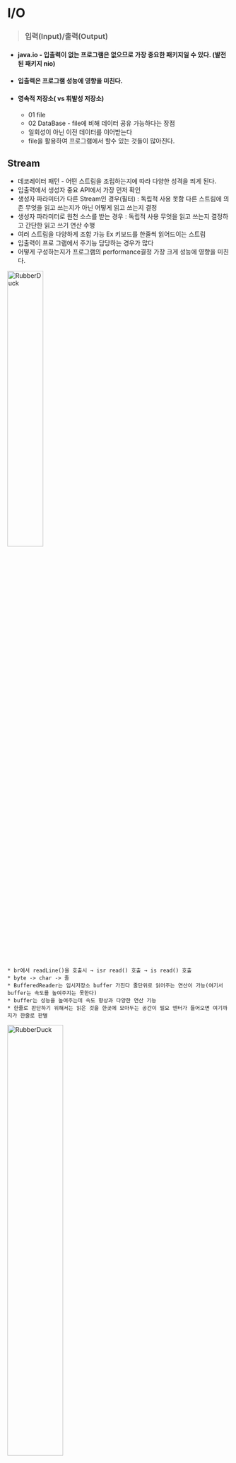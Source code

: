 
# I/O
>### 입력(Input)/출력(Output)
* #### java.io - 입출력이 없는 프로그램은 없으므로 가장 중요한 패키지일 수 있다. (발전된 패키지 nio)
* #### 입출력은 프로그램 성능에 영향을 미친다.
* #### 영속적 저장소( vs 휘발성 저장소)
    * 01 file
    * 02 DataBase - file에 비해 데이터 공유 가능하다는 장점
    * 일회성이 아닌 이전 데이터를 이어받는다
    * file을 활용하여 프로그램에서 할수 있는 것들이 많아진다.
## Stream
* 데코레이터 패턴 - 어떤 스트림을 조립하는지에 따라 다양한 성격을 띄게 된다.
* 입출력에서 생성자 중요 API에서 가장 먼저 확인
* 생성자 파라미터가 다른 Stream인 경우(필터) : 독립적 사용 못함 다른 스트림에 의존 무엇을 읽고 쓰는지가 아닌 어떻게 읽고 쓰는지 결정
* 생성자 파라미터로 원천 소스를 받는 경우 : 독립적 사용 무엇을 읽고 쓰는지 결정하고 간단한 읽고 쓰기 연산 수행
* 여러 스트림을 다양하게 조합 가능 Ex 키보드를 한줄씩 읽어드이는 스트림
* 입출력이 프로 그램에서 주기능 담당하는 경우가 많다
* 어떻게 구성하는지가 프로그램의 performance결정 가장 크게 성능에 영향을 미친다.

<img src="https://postfiles.pstatic.net/MjAyMjA2MDhfNSAg/MDAxNjU0Njg0Mzc1NTY0.1ohc1pSPA6z_8xxMjNhRsjpnvK9HISpO-mHim1IPa5sg.i-m5QAQAIWmWDS-zsdAsGDZoGmNlok8LoOP3Mvypi-Ag.PNG.forget980/image.png?type=w580" width="40%" height="40%" title="px(픽셀) 크기 설정" alt="RubberDuck"></img>

	* br에서 readLine()을 호출시 → isr read() 호출 → is read() 호출
	* byte -> char -> 줄
	* BufferedReader는 임시저장소 buffer 가진다 줄단위로 읽어주는 연산이 가능(여기서 buffer는 속도를 높여주지는 못한다)
	* buffer는 성능을 높여주는데 속도 향상과 다양한 연산 기능
	* 한줄로 판단하기 위해서는 읽은 것을 한곳에 모아두는 공간이 필요 엔터가 들어오면 여기까지가 한줄로 판별
	
<img src="https://postfiles.pstatic.net/MjAyMjA2MDhfMTcz/MDAxNjU0Njg0ODk4Mjgw.2sr2-_ZTtWZLDQD6BsryR3tqOQPZQBnEWlAF0Fsqb1cg.V8UhnD3t8F6T9a2DUteKukcAoVo-_5XUYJZcM8h5EPsg.PNG.forget980/image.png?type=w580" width="50%" height="50%" title="px(픽셀) 크기 설정" alt="RubberDuck"></img>

	* pw에서 println() 호출시 fw write() 호출
	* pw fw char 연산
	* 읽기는 원천소스를 읽는 stream이 먼저 등장 (읽기와 방향이 반대)
	* flush() 쓰기 연산시 필요 쓰기 또한 buffer를 사용 buffer는 다 채워야 나오지만 buffer가 체워지지 않더라도 강제로 채워 내보낸다
	* 문자열 복수 char여러개 여러개 모일수 있는 공간이 필요 - 필터는 연산을 위해 대부분 buffer를 가진다.
	
> ### buffer

   * 읽은 값은 바이트 배열로 들어가 buffer의 크기만큼 들고올수 있다.
   * count는 정확한 정보를 읽고 쓰기 위해 중요
   * 마지막에 buffer의 크기보다 적은 바이트를 읽을수 있어 count 사용
   * 입출력 연산이 컴퓨터 연산중 가장 오래 걸리는 연산 여러번 할 수록 오래 걸린다
   * buffer를 이용하여 입출력 연산을 줄인다.

<img src="https://postfiles.pstatic.net/MjAyMjA2MDhfMjc4/MDAxNjU0Njc3NDM5Mzky.hIahpsKb5khuWxx0Nt1mZhJkfiQmKQUefhfNU2AlVL4g.UvC1HZ5_xmkHlKl7sT2eisUrNlamKEaYK0rAv5_AXHUg.PNG.forget980/image.png?type=w580" width="40%" height="40%" title="px(픽셀) 크기 설정" alt="RubberDuck"></img>

```java
public class IOEx1 {
	public static void fileCopy(String filePath){
		FileInputStream fis = null;
		FileOutputStream fos = null;
		int idx = filePath.lastIndexOf(".");
		String ext = filePath.substring(idx);//.txt
		String preName = filePath.substring(0, idx +1);
		String copyName = preName + "_copy" + ext;
		try{
			fis = new FileInputStream(filePath);
			fos = new FileOutputStream(copyName);
			byte[] buffer = new byte[4096];
			int count = -1;
			while((count = fis.read(buffer)) != -1){
				fos.write(buffer, 0, count);//buffer를 설정하고 시작 인덱스와 읽는 갯수
			}
			JOptionPane.showMessageDialog(
					null, "복사완료"
			);
		}catch(IOException e){
			e.printStackTrace();
		}finally {
			IOUtil.closeAll(fis, fos);
		}
	}
	public static void main(String[] args) {
		fileCopy("d:\\java\\Lotto.zip");
	}
}
```
  	 * 환경에 따라 버퍼 크기에 따른 성능 그래프가 달라짐 적당한 크기가 무엇인지 test가 필요
   	
	 * 초반에는 급격하게 성능이 좋아지지만 일정 크기 이상이 되면 완만하게 증가 증가하는 버퍼에 비해 비효율적으로 성능 상승
